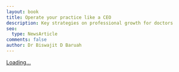 ```yaml
---
layout: book
title: Operate your practice like a CEO
description: Key strategies on professional growth for doctors
seo:
  type: NewsArticle
comments: false
author: Dr Biswajit D Baruah
---
```

<script src="https://gumroad.com/js/gumroad-embed.js"></script>
<div class="gumroad-product-embed" data-gumroad-product-id="LrRA"><a href="https://gumroad.com/l/LrRA">Loading...</a></div>
